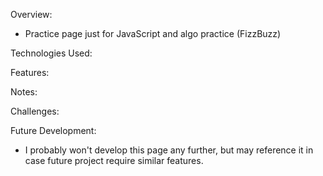Overview:

- Practice page just for JavaScript and algo practice (FizzBuzz)

Technologies Used:

Features:

Notes:

Challenges:

Future Development:

- I probably won't develop this page any further, but may reference it in case future project require similar features.
